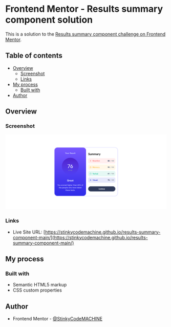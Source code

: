 # Frontend Mentor - Results summary component solution

This is a solution to the [Results summary component challenge on Frontend Mentor](https://www.frontendmentor.io/challenges/results-summary-component-CE_K6s0maV).

## Table of contents

- [Overview](#overview)
  - [Screenshot](#screenshot)
  - [Links](#links)
- [My process](#my-process)
  - [Built with](#built-with)
- [Author](#author)

## Overview

### Screenshot

![](./screenshot.png)

### Links

- Live Site URL: [https://stinkycodemachine.github.io/results-summary-component-main/](https://stinkycodemachine.github.io/results-summary-component-main/)


## My process

### Built with

- Semantic HTML5 markup
- CSS custom properties
## Author

- Frontend Mentor - [@StinkyCodeMACHINE](https://www.frontendmentor.io/profile/StinkyCodeMACHINE)

